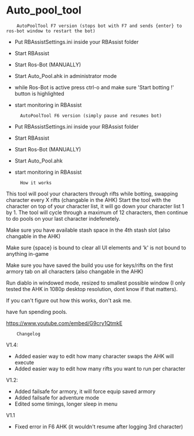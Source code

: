 # Auto_pool_tool

		AutoPoolTool F7 version (stops bot with F7 and sends {enter} to ros-bot window to restart the bot)

- Put RBAssistSettings.ini inside your RBAssist folder
- Start RBAssist
- Start Ros-Bot (MANUALLY)
- Start Auto_Pool.ahk in administrator mode
- while Ros-Bot is active press ctrl-o and make sure 'Start botting !' button is highlighted
- start monitoring in RBAssist




		AutoPoolTool F6 version (simply pause and resumes bot)

- Put RBAssistSettings.ini inside your RBAssist folder
- Start RBAssist
- Start Ros-Bot (MANUALLY)
- Start Auto_Pool.ahk
- start monitoring in RBAssist




		How it works

This tool will pool your characters through rifts while botting, swapping character every X rifts (changable in the AHK)
Start the tool with the character on top of your character list, it will go down your character list 1 by 1.
The tool will cycle through a maximum of 12 characters, then continue to do pools on your last character indefenetely.

Make sure you have available stash space in the 4th stash slot (also changable in the AHK)

Make sure {space} is bound to clear all UI elements and 'k' is not bound to anything in-game

Make sure you have saved the build you use for keys/rifts on the first armory tab on all characters (also changable in the AHK)

Run diablo in windowed mode, resized to smallest possible window (I only tested the AHK in 1080p desktop resolution, dont know if that matters).

If you can't figure out how this works, don't ask me.

have fun spending pools.

https://www.youtube.com/embed/G9cry1QtmkE

		Changelog

V1.4:
- Added easier way to edit how many character swaps the AHK will execute
- Added easier way to edit how many rifts you want to run per character

V1.2:
- Added failsafe for armory, it will force equip saved armory
- Added failsafe for adventure mode
- Edited some timings, longer sleep in menu

     
V1.1
- Fixed error in F6 AHK (it wouldn't resume after logging 3rd character)


